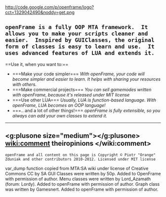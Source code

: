 http://code.google.com/p/openframe/logo?cct=1329042490&noddy=get.png

`openFrame is a fully OOP MTA framework.  It allows you to make your scripts cleaner and easier.  Inspired by GUIClasses, the original form of classes is easy to learn and use.  It uses advanced features of LUA and extends it.`
----
==Use it, when you want to:==
 * ===Make your code simpler===
  _With openFrame, your code will become simpler and easier to learn. It helps with sharing     your resources with others._
 * ===Make commercial projects===
  _You can sell gamemodes written with openFrame, because it's released under MIT license_
 * ===Use other LUA===
  _Usually, LUA is function-based language. With openFrame, LUA becomes an OOP language!_
 * ===.. and a lot of other things!===
  _openFrame is fully extensible, so you always can add your own classes to extend it._
----
<g:plusone size="medium"></g:plusone>
<wiki:comment>
theiropinions
</wiki:comment>
----
`openFrame and all content on this page is Copyright © Piotr "Orange" Zduniak and other contributors 2010-2012. Licensed under MIT license`

var_dump function copied from MTA:SA wiki under license of Creative Commons CC by SA
GUI Classes were written by 50p. Added to OpenFrame with permission of author.
Menu classes were written by Lord_Azamath (forum: Lordy). Added to openFrame with permission of author.
Graph class was written by Gamesnert. Added to openFrame with permission of author.
